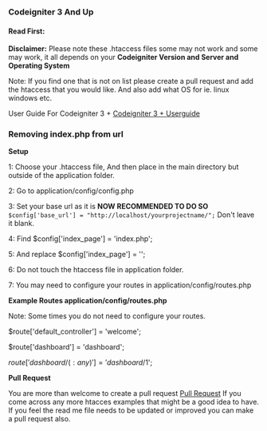<h3>Codeigniter 3 And Up</h3>

<h4>Read First:</h4>
<b>Disclaimer:</b> Please note these .htaccess files some may not work and some may work, it all depends on your <b>Codeigniter Version and Server and Operating System</b>

<p>Note: If you find one that is not on list please create a pull request and add the htaccess that you would like. And also add what OS for ie. linux windows etc.</p>

User Guide For Codeigniter 3 + <a href="http://www.codeigniter.com/user_guide/" target="_blank">Codeigniter 3 + Userguide</a>

<h3>Removing index.php from url</h3>

<b>Setup</b>

1: Choose your .htaccess file, And then place in the main directory but outside of the application folder.

2: Go to application/config/config.php

3: Set your base url as it is **NOW RECOMMENDED TO DO SO**  ``$config['base_url'] = "http://localhost/yourprojectname/";`` Don't leave it blank.

4: Find $config['index_page'] = 'index.php'; 
	
5: And replace $config['index_page'] = '';

6: Do not touch the htaccess file in application folder.

7: You may need to configure your routes in application/config/routes.php

<b>Example Routes application/config/routes.php</b>

Note: Some times you do not need to configure your routes.

$route['default_controller'] = 'welcome';
	
$route['dashboard'] = 'dashboard';

$route['dashboard/(:any)'] = 'dashboard/$1';

<b>Pull Request</b>
	
<p>You are more than welcome to create a pull request <a href="https://github.com/wolfgang1983/htaccess_for_codeigniter/pulls" target="_blank">Pull Request</a> If you come across any more htacces examples that might be a good idea to have. If you feel the read me file needs to be updated or improved you can make a pull request also.</p>
